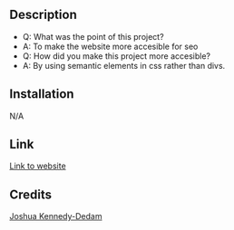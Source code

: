 ## Description
- Q: What was the point of this project?
- A: To make the website more accesible for seo
- Q: How did you make this project more accesible?
- A: By using semantic elements in css rather than divs.


## Installation
N/A

## Link
 [Link to website](https://magicianjoshua.github.io/wackycss-challenge1/)

 ## Credits
 [Joshua Kennedy-Dedam](https://github.com/MagicianJoshua)
